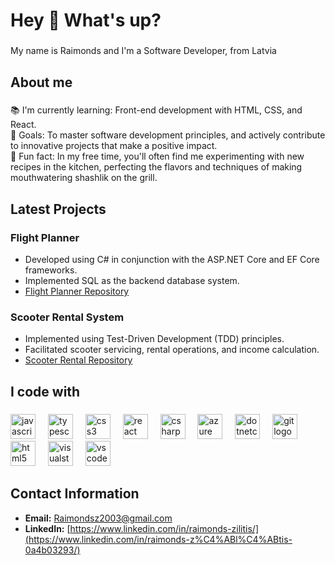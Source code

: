 <h1 align="left">Hey 👋 What's up?</h1>

###

<p align="left">My name is Raimonds and I'm a Software Developer, from Latvia</p>

###

<h2 align="left">About me</h2>

###

<p align="left">📚 I'm currently learning: Front-end development with HTML, CSS, and React.<br>🎯 Goals: To master software development principles, and actively contribute to innovative projects that make a positive impact.<br>🎲 Fun fact: In my free time, you'll often find me experimenting with new recipes in the kitchen, perfecting the flavors and techniques of making mouthwatering shashlik on the grill.</p>

###
<h2 align="left">Latest Projects</h2>

### Flight Planner
- Developed using C# in conjunction with the ASP.NET Core and EF Core frameworks.
- Implemented SQL as the backend database system.
- [Flight Planner Repository](https://github.com/Zraimis/FlightPlanner)

### Scooter Rental System
- Implemented using Test-Driven Development (TDD) principles.
- Facilitated scooter servicing, rental operations, and income calculation.
- [Scooter Rental Repository](https://github.com/Zraimis/ScooterRental) 

<h2 align="left">I code with</h2>

###

<div align="left">
  <img src="https://cdn.jsdelivr.net/gh/devicons/devicon/icons/javascript/javascript-original.svg" height="40" alt="javascript logo"  />
  <img width="12" />
  <img src="https://cdn.jsdelivr.net/gh/devicons/devicon/icons/typescript/typescript-original.svg" height="40" alt="typescript logo"  />
  <img width="12" />
  <img src="https://cdn.jsdelivr.net/gh/devicons/devicon/icons/css3/css3-original.svg" height="40" alt="css3 logo"  />
  <img width="12" />
  <img src="https://cdn.jsdelivr.net/gh/devicons/devicon/icons/react/react-original.svg" height="40" alt="react logo"  />
  <img width="12" />
  <img src="https://cdn.jsdelivr.net/gh/devicons/devicon/icons/csharp/csharp-original.svg" height="40" alt="csharp logo"  />
  <img width="12" />
  <img src="https://cdn.jsdelivr.net/gh/devicons/devicon/icons/azure/azure-original.svg" height="40" alt="azure logo"  />
  <img width="12" />
  <img src="https://cdn.jsdelivr.net/gh/devicons/devicon/icons/dotnetcore/dotnetcore-original.svg" height="40" alt="dotnetcore logo"  />
  <img width="12" />
  <img src="https://cdn.jsdelivr.net/gh/devicons/devicon/icons/git/git-original.svg" height="40" alt="git logo"  />
  <img width="12" />
  <img src="https://cdn.jsdelivr.net/gh/devicons/devicon/icons/html5/html5-original.svg" height="40" alt="html5 logo"  />
  <img width="12" />
  <img src="https://cdn.jsdelivr.net/gh/devicons/devicon/icons/visualstudio/visualstudio-plain.svg" height="40" alt="visualstudio logo"  />
  <img width="12" />
  <img src="https://cdn.jsdelivr.net/gh/devicons/devicon/icons/vscode/vscode-original.svg" height="40" alt="vscode logo"  />
</div>

## Contact Information
- **Email:** [Raimondsz2003@gmail.com](mailto:raimondsz2003@gmail.com)
- **LinkedIn:** [https://www.linkedin.com/in/raimonds-zilitis/](https://www.linkedin.com/in/raimonds-z%C4%ABl%C4%ABtis-0a4b03293/)



###
